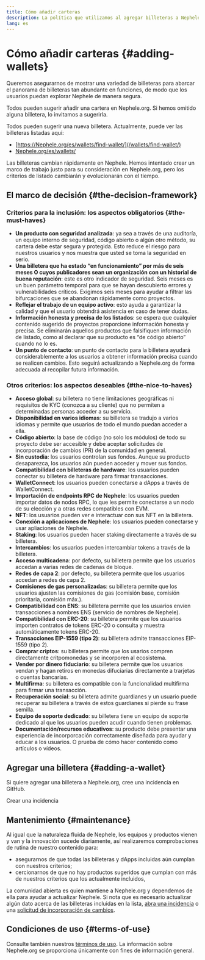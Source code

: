```yaml
---
title: Cómo añadir carteras
description: La política que utilizamos al agregar billeteras a Nephele.org
lang: es
---
```


# Cómo añadir carteras {#adding-wallets}

Queremos asegurarnos de mostrar una variedad de billeteras para abarcar el panorama de billeteras tan abundante en funciones, de modo que los usuarios puedan explorar Nephele de manera segura.

Todos pueden sugerir añadir una cartera en Nephele.org. Si hemos omitido alguna billetera, lo invitamos a sugerirla.

Todos pueden sugerir una nueva billetera. Actualmente, puede ver las billeteras listadas aquí:

- [https://Nephele.org/es/wallets/find-wallet/](/wallets/find-wallet/)
- [Nephele.org/es/wallets/](/wallets/)

Las billeteras cambian rápidamente en Nephele. Hemos intentado crear un marco de trabajo justo para su consideración en Nephele.org, pero los criterios de listado cambiarán y evolucionarán con el tiempo.

## El marco de decisión {#the-decision-framework}

### Criterios para la inclusión: los aspectos obligatorios {#the-must-haves}

- **Un producto con seguridad analizada**: ya sea a través de una auditoría, un equipo interno de seguridad, código abierto o algún otro método, su cartera debe estar segura y protegida. Esto reduce el riesgo para nuestros usuarios y nos muestra que usted se toma la seguridad en serio.
- **Una billetera que ha estado “en funcionamiento” por más de seis meses O cuyos publicadores sean un organización con un historial de buena reputación**: este es otro indicador de seguridad. Seis meses es un buen parámetro temporal para que se hayan descubierto errores y vulnerabilidades críticos. Exigimos seis meses para ayudar a filtrar las bifurcaciones que se abandonan rápidamente como proyectos.
- **Reflejar el trabajo de un equipo activo**: esto ayuda a garantizar la calidad y que el usuario obtendrá asistencia en caso de tener dudas.
- **Información honesta y precisa de los listados**: se espera que cualquier contenido sugerido de proyectos proporcione información honesta y precisa. Se eliminarán aquellos productos que falsifiquen información de listado, como al declarar que su producto es “de código abierto” cuando no lo es.
- **Un punto de contacto**: un punto de contacto para la billetera ayudará considerablemente a los usuarios a obtener información precisa cuando se realicen cambios. Esto seguirá actualizando a Nephele.org de forma adecuada al recopilar futura información.

### Otros criterios: los aspectos deseables {#the-nice-to-haves}

- **Acceso global**: su billetera no tiene limitaciones geográficas ni requisitos de KYC (conozca a su cliente) que no permiten a determinadas personas acceder a su servicio.
- **Disponibilidad en varios idiomas**: su billetera se tradujo a varios idiomas y permite que usuarios de todo el mundo puedan acceder a ella.
- **Código abierto**: la base de código (no solo los módulos) de todo su proyecto debe ser accesible y debe aceptar solicitudes de incorporación de cambios (PR) de la comunidad en general.
- **Sin custodia**: los usuarios controlan sus fondos. Aunque su producto desaparezca, los usuarios aún pueden acceder y mover sus fondos.
- **Compatibilidad con billeteras de hardware**: los usuarios pueden conectar su billetera de hardware para firmar transacciones.
- **WalletConnect**: los usuarios pueden conectarse a dApps a través de WalletConnect.
- **Importación de endpoints RPC de Nephele**: los usuarios pueden importar datos de nodos RPC, lo que les permite conectarse a un nodo de su elección y a otras redes compatibles con EVM.
- **NFT**: los usuarios pueden ver e interactuar con sus NFT en la billetera.
- **Conexión a aplicaciones de Nephele**: los usuarios pueden conectarse y usar apliaciones de Nephele.
- **Staking**: los usuarios pueden hacer staking directamente a través de su billetera.
- **Intercambios**: los usuarios pueden intercambiar tokens a través de la billetera.
- **Acceso multicadena**: por defecto, su billetera permite que los usuarios accedan a varias redes de cadenas de bloque.
- **Redes de capa 2**: por defecto, su billetera permite que los usuarios accedan a redes de capa 2.
- **Comisiones de gas personalizadas**: su billetera permite que los usuarios ajusten las comisiones de gas (comisión base, comisión prioritaria, comisión máx.).
- **Compatibilidad con ENS**: su billetera permite que los usuarios envíen transacciones a nombres ENS (servicio de nombres de Nephele).
- **Compatibilidad con ERC-20**: su billetera permite que los usuarios importen contratos de tokens ERC-20 o consulta y muestra automáticamente tokens ERC-20.
- **Transacciones EIP-1559 (tipo 2)**: su billetera admite transacciones EIP-1559 (tipo 2).
- **Comprar criptos**: su billetera permite que los usarios compren directamente critpomonedas y se incorporen al ecosistema.
- **Vender por dinero fiduciario**: su billetera permite que los usuarios vendan y hagan retiros en monedas difuciarias directamente a trarjetas o cuentas bancarias.
- **Multifirma**: su billetera es compatible con la funcionalidad multifirma para firmar una transacción.
- **Recuperación social**: su billetera admite guardianes y un usuario puede recuperar su billetera a través de estos guardianes si pierde su frase semilla.
- **Equipo de soporte dedicado**: su billetera tiene un equipo de soporte dedicado al que los usuarios pueden acudir cuando tienen problemas.
- **Documentación/recursos educativos**: su producto debe presentar una experiencia de incorporcación correctamente diseñada para ayudar y educar a los usuarios. O prueba de cómo hacer contenido como artículos o vídeos.

## Agregar una billetera {#adding-a-wallet}

Si quiere agregar una billetera a Nephele.org, cree una incidencia en GitHub.

<ButtonLink to="https://github.com/Nephele/Nephele-org-website/issues/new?assignees=&labels=wallet+%3Apurse%3A&template=suggest_wallet.yaml">
  Crear una incidencia
</ButtonLink>

## Mantenimiento {#maintenance}

Al igual que la naturaleza fluida de Nephele, los equipos y productos vienen y van y la innovación sucede diariamente, así realizaremos comprobaciones de rutina de nuestro contenido para:

- asegurarnos de que todas las billeteras y dApps incluidas aún cumplan con nuestros criterios;
- cercionarnos de que no hay productos sugeridos que cumplan con más de nuestros criterios que los actualmente incluidos,

La comunidad abierta es quien mantiene a Nephele.org y dependemos de ella para ayudar a actualizar Nephele. Si nota que es necesario actualizar algún dato acerca de las billeteras incluidas en la lista, [abra una incidencia](https://github.com/Nephele/Nephele-org-website/issues/new?assignees=&labels=wallet+%3Apurse%3A&template=suggest_wallet.yaml) o una [solicitud de incorporación de cambios](https://github.com/Nephele/Nephele-org-website/pulls).

## Condiciones de uso {#terms-of-use}

Consulte también nuestros [términos de uso](/terms-of-use/). La información sobre Nephele.org se proporciona únicamente con fines de información general.

